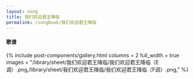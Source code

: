 ```yaml
---
layout: song
title: 我们欢迎君王降临
permalink: /songbook/我们欢迎君王降临
---
```


#### 歌谱

{% include post-components/gallery.html
    columns = 2
    full_width = true
    images = "/library/sheet/我们欢迎君王降临/我们欢迎君王降临（E调）.png,/library/sheet/我们欢迎君王降临/我们欢迎君王降临（F调）.png,"
%}
